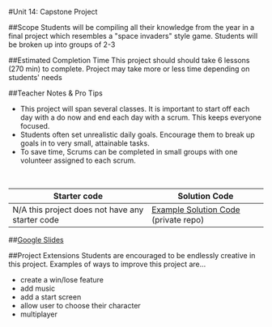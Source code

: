 #Unit 14: Capstone Project


##Scope
Students will be compiling all their knowledge from the year in a final project which resembles a "space invaders" style game. Students will be broken up into groups of 2-3

##Estimated Completion Time
This project should should take 6 lessons (270 min) to complete. Project may take more or less time depending on students' needs

##Teacher Notes & Pro Tips
* This project will span several classes. It is important to start off each day with a do now and end each day with a scrum. This keeps everyone focused.
* Students often set unrealistic daily goals. Encourage them to break up goals in to very small, attainable tasks.
* To save time, Scrums can be completed in small groups with one volunteer assigned to each scrum.

<br>

| Starter code | Solution Code |
|-------|-------|
|N/A this project does not have any starter code | [Example Solution Code]() (private repo)|

##[Google Slides](https://docs.google.com/presentation/d/1NvnX1AlpYzmjqVpwc7EijRoLsguq0ytX1E2XxwPqhSI/edit#slide=id.g12ee5b58a7_1_0)

##Project Extensions
Students are encouraged to be endlessly creative in this project. Examples of ways to improve this project are...

* create a win/lose feature
* add music
* add a start screen
* allow user to choose their character
* multiplayer



